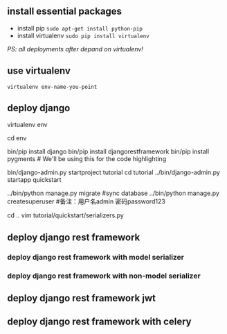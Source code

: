 ## install essential packages
- install pip
`sudo apt-get install python-pip`
- install virtualenv
`sudo pip install virtualenv`

*PS: all deployments after depand on virtualenv!*

## use virtualenv
`virtualenv env-name-you-point`



## deploy django

virtualenv env

cd env

bin/pip install django
bin/pip install djangorestframework
bin/pip install pygments  # We'll be using this for the code highlighting

bin/django-admin.py startproject tutorial
cd tutorial
../bin/django-admin.py startapp quickstart

../bin/python manage.py migrate #sync database
../bin/python manage.py createsuperuser #备注：用户名admin 密码password123

cd ..
vim tutorial/quickstart/serializers.py

## deploy django rest framework
### deploy django rest framework with model serializer
### deploy django rest framework with non-model serializer
## deploy django rest framework jwt
## deploy django rest framework with celery
